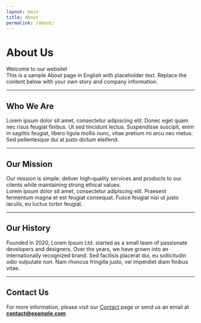 ```yaml
---
layout: main
title: About
permalink: /about/
---
```


# About Us

Welcome to our website!  
This is a sample About page in English with placeholder text. Replace the content below with your own story and company information.

---

## Who We Are

Lorem ipsum dolor sit amet, consectetur adipiscing elit. Donec eget quam nec risus feugiat finibus. Ut sed tincidunt lectus. Suspendisse suscipit, enim in sagittis feugiat, libero ligula mollis nunc, vitae pretium mi arcu nec metus. Sed pellentesque dui at justo dictum eleifend.

---

## Our Mission

Our mission is simple: deliver high‑quality services and products to our clients while maintaining strong ethical values.  
Lorem ipsum dolor sit amet, consectetur adipiscing elit. Praesent fermentum magna et est feugiat consequat. Fusce feugiat nisi ut justo iaculis, eu luctus tortor feugiat.

---

## Our History

Founded in 2020, Lorem Ipsum Ltd. started as a small team of passionate developers and designers. Over the years, we have grown into an internationally recognized brand. Sed facilisis placerat dui, eu sollicitudin odio vulputate non. Nam rhoncus fringilla justo, vel imperdiet diam finibus vitae.

---

## Contact Us

For more information, please visit our [Contact](/contact/) page or send us an email at **contact@example.com**.